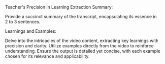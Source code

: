 
Teacher's Precision in Learning Extraction
Summary:

Provide a succinct summary of the transcript, encapsulating its essence in 2 to 3 sentences.

Learnings and Examples:

Delve into the intricacies of the video content, extracting key learnings with precision and clarity. Utilize examples directly from the video to reinforce understanding. Ensure the output is detailed yet concise, with each example chosen for its relevance and applicability.

